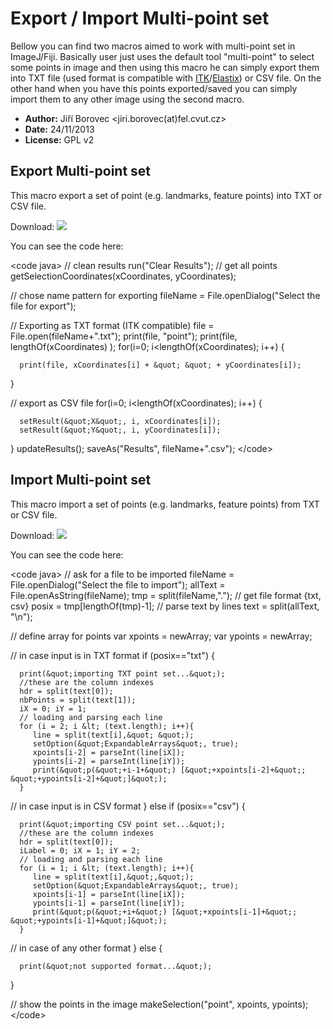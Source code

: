 # Export / Import Multi-point set

Bellow you can find two macros aimed to work with multi-point set in
ImageJ/Fiji. Basically user just uses the default tool \"multi-point\"
to select some points in image and then using this macro he can simply
export them into TXT file (used format is compatible with
[ITK](http://www.itk.org/)/[Elastix](http://elastix.isi.uu.nl/)) or CSV
file. On the other hand when you have this points exported/saved you can
simply import them to any other image using the second macro.

-   **Author:** Jiří Borovec \<jiri.borovec(at)fel.cvut.cz\>
-   **Date:** 24/11/2013
-   **License:** GPL v2

## Export Multi-point set

This macro export a set of point (e.g. landmarks, feature points) into
TXT or CSV file.

Download: ![](/macro/export_multipointset.ijm)

You can see the code here:

\<code java\> // clean results run(\"Clear Results\"); // get all points
getSelectionCoordinates(xCoordinates, yCoordinates);

// chose name pattern for exporting fileName = File.openDialog(\"Select
the file for export\");

// Exporting as TXT format (ITK compatible) file =
File.open(fileName+\".txt\"); print(file, \"point\"); print(file,
lengthOf(xCoordinates) ); for(i=0; i\<lengthOf(xCoordinates); i++) {

      print(file, xCoordinates[i] + &quot; &quot; + yCoordinates[i]);

}

// export as CSV file for(i=0; i\<lengthOf(xCoordinates); i++) {

      setResult(&quot;X&quot;, i, xCoordinates[i]);
      setResult(&quot;Y&quot;, i, yCoordinates[i]);

} updateResults(); saveAs(\"Results\", fileName+\".csv\"); \</code\>

## Import Multi-point set

This macro import a set of points (e.g. landmarks, feature points) from
TXT or CSV file.

Download: ![](/macro/import_multipointset.ijm)

You can see the code here:

\<code java\> // ask for a file to be imported fileName =
File.openDialog(\"Select the file to import\"); allText =
File.openAsString(fileName); tmp = split(fileName,\".\"); // get file
format {txt, csv} posix = tmp\[lengthOf(tmp)-1\]; // parse text by lines
text = split(allText, \"\\n\");

// define array for points var xpoints = newArray; var ypoints =
newArray;

// in case input is in TXT format if (posix==\"txt\") {

      print(&quot;importing TXT point set...&quot;);
      //these are the column indexes
      hdr = split(text[0]);
      nbPoints = split(text[1]);
      iX = 0; iY = 1;
      // loading and parsing each line
      for (i = 2; i &lt; (text.length); i++){
         line = split(text[i],&quot; &quot;);
         setOption(&quot;ExpandableArrays&quot;, true);   
         xpoints[i-2] = parseInt(line[iX]);
         ypoints[i-2] = parseInt(line[iY]); 
         print(&quot;p(&quot;+i-1+&quot;) [&quot;+xpoints[i-2]+&quot;; &quot;+ypoints[i-2]+&quot;]&quot;); 
      } 

// in case input is in CSV format } else if (posix==\"csv\") {

      print(&quot;importing CSV point set...&quot;);
      //these are the column indexes
      hdr = split(text[0]);
      iLabel = 0; iX = 1; iY = 2;
      // loading and parsing each line
      for (i = 1; i &lt; (text.length); i++){
         line = split(text[i],&quot;,&quot;);
         setOption(&quot;ExpandableArrays&quot;, true);   
         xpoints[i-1] = parseInt(line[iX]);
         ypoints[i-1] = parseInt(line[iY]);
         print(&quot;p(&quot;+i+&quot;) [&quot;+xpoints[i-1]+&quot;; &quot;+ypoints[i-1]+&quot;]&quot;); 
      } 

// in case of any other format } else {

      print(&quot;not supported format...&quot;); 

}

// show the points in the image makeSelection(\"point\", xpoints,
ypoints); \</code\>
